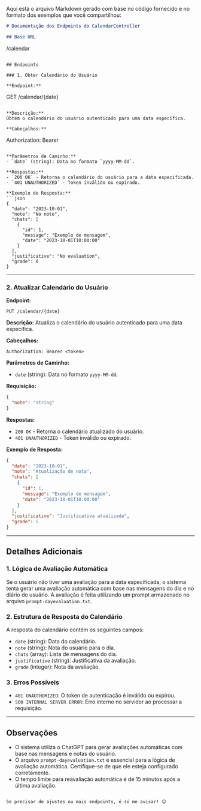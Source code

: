 Aqui está o arquivo Markdown gerado com base no código fornecido e no formato dos exemplos que você compartilhou:

```markdown
# Documentação dos Endpoints do CalendarController

## Base URL
```
/calendar
```

## Endpoints

### 1. Obter Calendário do Usuário

**Endpoint:**
```
GET /calendar/{date}
```

**Descrição:**
Obtém o calendário do usuário autenticado para uma data específica.

**Cabeçalhos:**
```
Authorization: Bearer <token>
```

**Parâmetros de Caminho:**
- `date` (string): Data no formato `yyyy-MM-dd`.

**Respostas:**
- `200 OK` - Retorna o calendário do usuário para a data especificada.
- `401 UNAUTHORIZED` - Token inválido ou expirado.

**Exemplo de Resposta:**
```json
{
  "date": "2023-10-01",
  "note": "No note",
  "chats": [
    {
      "id": 1,
      "message": "Exemplo de mensagem",
      "date": "2023-10-01T10:00:00"
    }
  ],
  "justificative": "No evaluation",
  "grade": 0
}
```

---

### 2. Atualizar Calendário do Usuário

**Endpoint:**
```
PUT /calendar/{date}
```

**Descrição:**
Atualiza o calendário do usuário autenticado para uma data específica.

**Cabeçalhos:**
```
Authorization: Bearer <token>
```

**Parâmetros de Caminho:**
- `date` (string): Data no formato `yyyy-MM-dd`.

**Requisição:**
```json
{
  "note": "string"
}
```

**Respostas:**
- `200 OK` - Retorna o calendário atualizado do usuário.
- `401 UNAUTHORIZED` - Token inválido ou expirado.

**Exemplo de Resposta:**
```json
{
  "date": "2023-10-01",
  "note": "Atualização de nota",
  "chats": [
    {
      "id": 1,
      "message": "Exemplo de mensagem",
      "date": "2023-10-01T10:00:00"
    }
  ],
  "justificative": "Justificativa atualizada",
  "grade": 5
}
```

---

## Detalhes Adicionais

### 1. Lógica de Avaliação Automática

Se o usuário não tiver uma avaliação para a data especificada, o sistema tenta gerar uma avaliação automática com base nas mensagens do dia e no diário do usuário. A avaliação é feita utilizando um prompt armazenado no arquivo `prompt-dayevaluation.txt`.

### 2. Estrutura de Resposta do Calendário

A resposta do calendário contém os seguintes campos:
- `date` (string): Data do calendário.
- `note` (string): Nota do usuário para o dia.
- `chats` (array): Lista de mensagens do dia.
- `justificative` (string): Justificativa da avaliação.
- `grade` (integer): Nota da avaliação.

### 3. Erros Possíveis

- `401 UNAUTHORIZED`: O token de autenticação é inválido ou expirou.
- `500 INTERNAL SERVER ERROR`: Erro interno no servidor ao processar a requisição.

---

## Observações

- O sistema utiliza o ChatGPT para gerar avaliações automáticas com base nas mensagens e notas do usuário.
- O arquivo `prompt-dayevaluation.txt` é essencial para a lógica de avaliação automática. Certifique-se de que ele esteja configurado corretamente.
- O tempo limite para reavaliação automática é de 15 minutos após a última avaliação.

``` 

Se precisar de ajustes ou mais endpoints, é só me avisar! 😊
